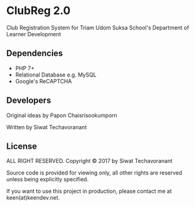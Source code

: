 # ClubReg 2.0
Club Registration System for Triam Udom Suksa School's Department of Learner Development 

## Dependencies

- PHP 7+
- Relational Database e.g. MySQL
- Google's ReCAPTCHA

## Developers

Original ideas by Papon Chaisrisookumporn

Written by Siwat Techavoranant

## License

ALL RIGHT RESERVED. Copyright © 2017 by Siwat Techavoranant

Source code is provided for viewing only, all other rights are reserved unless being explicitly specified.

If you want to use this project in production, please contact me at keen(at)keendev.net.